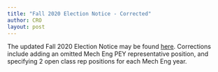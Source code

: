 ```yaml
---
title: "Fall 2020 Election Notice - Corrected"
author: CRO
layout: post
---
```


The updated Fall 2020 Election Notice may be found <a href="https://drive.google.com/file/d/1KhzgVN3eOHz_reS4OJWjMo__EzhFvZ4J/view?usp=sharing">here</a>. Corrections include adding an omitted Mech Eng PEY representative position, and specifying 2 open class rep positions for each Mech Eng year.